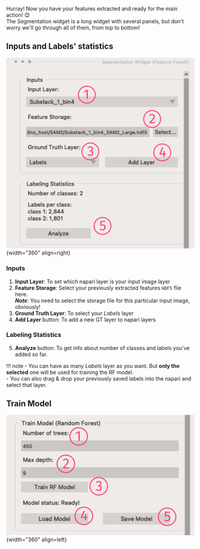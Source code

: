 Hurray! Now you have your features extracted and ready for the main action! 😊  
The Segmentation widget is a long widget with several panels, but don't worry we'll go through all of them, from top to bottom!  

## Inputs and Labels' statistics
![Inputs](assets/segmentation_widget/seg_1.png){width="360" align=right}
### Inputs
1. **Input Layer**: To set which napari layer is your input image layer
2. **Feature Storage**: Select your previously extracted features `HDF5` file here.  
    ***Note***: You need to select the storage file for this particular input image, obviously!
3. **Ground Truth Layer**: To select your *Labels* layer
4. **Add Layer** button: To add a new GT layer to napari layers

### Labeling Statistics
5. **Analyze** button: To get info about number of classes and labels you've added so far.

!!! note
    - You can have as many *Labels* layer as you want. But **only the selected** one will be used for training the RF model.  
    - You can also drag & drop your previously saved labels into the napari and select that layer.

## Train Model
![Inputs](assets/segmentation_widget/seg_2.png){width="360" align=left}
